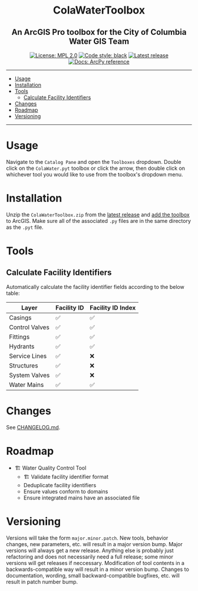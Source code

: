 ﻿<h1 align="center">ColaWaterToolbox</h1>

<h2 align="center">An ArcGIS Pro toolbox for the City of Columbia Water GIS Team</h2>
<p align="center">
<a href="https://opensource.org/licenses/MPL-2.0"><img alt="License: MPL 2.0" src="https://img.shields.io/badge/license-MPL_2.0-brightgreen"></a>
<a href="https://github.com/psf/black"><img alt="Code style: black" src="https://img.shields.io/badge/code%20style-black-000000"></a>
<a href="https://github.com/felix-quark/ColaWaterToolbox/releases"><img alt="Latest release" src="https://img.shields.io/github/v/release/felix-quark/ColaWaterToolbox"></a>
<a href="https://pro.arcgis.com/en/pro-app/latest/arcpy/main/arcgis-pro-arcpy-reference.htm"><img alt="Docs: ArcPy reference" src="https://img.shields.io/badge/docs-ArcPy%20reference-purple"></a>
</p>

---

- [Usage](#usage)
- [Installation](#installation)
- [Tools](#tools)
    - [Calculate Facility Identifiers](#calculate-facility-identifiers)
- [Changes](#changes)
- [Roadmap](#roadmap)
- [Versioning](#versioning)

---


# Usage

Navigate to the `Catalog Pane` and open the `Toolboxes` dropdown.
Double click on the `ColaWater.pyt` toolbox or click the arrow,
then double click on whichever tool you would like to use from the toolbox's dropdown menu.

# Installation

Unzip the `ColaWaterToolbox.zip`
from the [latest release](https://github.com/felix-quark/ColaWaterToolbox/releases)
and [add the toolbox](https://pro.arcgis.com/en/pro-app/latest/help/projects/connect-to-a-toolbox.htm) 
to ArcGIS. Make sure all of the associated `.py` files are in the same directory as the `.pyt` file.

# Tools

## Calculate Facility Identifiers

Automatically calculate the facility identifier fields according to the below table:

|     Layer      | Facility ID | Facility ID Index |
|----------------|-------------|-------------------|
| Casings        |     ✅     |         ✅        |
| Control Valves |     ✅     |         ✅        |
| Fittings       |     ✅     |         ✅        |
| Hydrants       |     ✅     |         ✅        |
| Service Lines  |     ✅     |         ❌        |
| Structures     |     ✅     |         ❌        |
| System Valves  |     ✅     |         ❌        |
| Water Mains    |     ✅     |         ✅        |

# Changes

See [CHANGELOG.md](https://github.com/felix-quark/ColaWaterToolbox/blob/main/CHANGELOG.md).

# Roadmap

- 🏗 Water Quality Control Tool
    - 🏗 Validate facility identifier format
    - Deduplicate facility identifiers
    - Ensure values conform to domains
    - Ensure integrated mains have an associated file

# Versioning

Versions will take the form `major.minor.patch`.
New tools, behavior changes, new parameters, etc. will result in a major version bump.
Major versions will always get a new release. 
Anything else is probably just refactoring and does not necessarily need a full release; 
some minor versions will get releases if neccessary.
Modification of tool contents in a backwards-compatible way will result in a minor version bump.
Changes to documentation, wording, small backward-compatible bugfixes, etc. will result in patch number bump.
